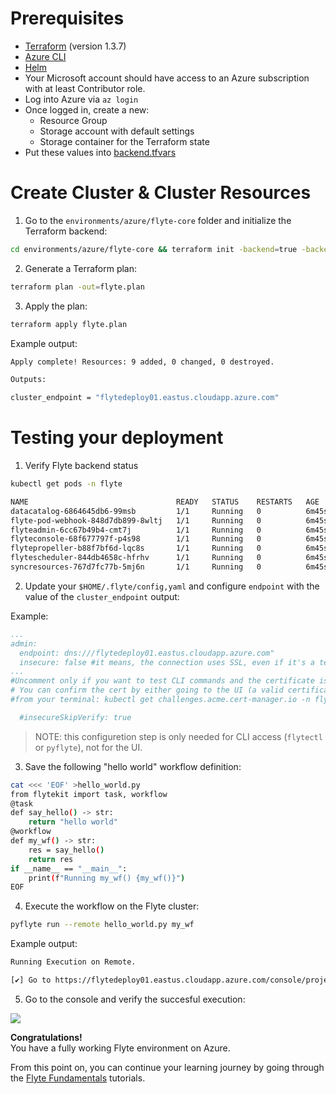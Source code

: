 # Prerequisites

- [Terraform](https://developer.hashicorp.com/terraform/tutorials/aws-get-started/install-cli#install-terraform) (version 1.3.7)
- [Azure CLI](https://learn.microsoft.com/en-us/cli/azure/install-azure-cli#install)
- [Helm](https://helm.sh/docs/intro/install/#through-package-managers)
- Your Microsoft account should have access to an Azure subscription with at least Contributor role.
- Log into Azure via `az login`
- Once logged in, create a new:
    - Resource Group
    - Storage account with default settings
    - Storage container for the Terraform state
- Put these values into [backend.tfvars](./backend.tfvars)


# Create Cluster & Cluster Resources
1. Go to the `environments/azure/flyte-core` folder and initialize the Terraform backend:

```bash
cd environments/azure/flyte-core && terraform init -backend=true -backend-config=backend.tfvars
```
2. Generate a Terraform plan:

```bash
terraform plan -out=flyte.plan
```
3. Apply the plan:
```bash
terraform apply flyte.plan
```
Example output:
```bash
Apply complete! Resources: 9 added, 0 changed, 0 destroyed.

Outputs:

cluster_endpoint = "flytedeploy01.eastus.cloudapp.azure.com"
```

# Testing your deployment

1. Verify Flyte backend status


```bash
kubectl get pods -n flyte

NAME                                 READY   STATUS    RESTARTS   AGE
datacatalog-6864645db6-99msb         1/1     Running   0          6m45s
flyte-pod-webhook-848d7db899-8wltj   1/1     Running   0          6m45s
flyteadmin-6cc67b49b4-cmt7j          1/1     Running   0          6m45s
flyteconsole-68f677797f-p4s98        1/1     Running   0          6m45s
flytepropeller-b88f7bf6d-lqc8s       1/1     Running   0          6m45s
flytescheduler-844db4658c-hfrhv      1/1     Running   0          6m45s
syncresources-767d7fc77b-5mj6n       1/1     Running   0          6m45s
```
2. Update your `$HOME/.flyte/config,yaml` and configure `endpoint` with the value of the `cluster_endpoint` output:

Example:
```yaml
...
admin:
  endpoint: dns:///flytedeploy01.eastus.cloudapp.azure.com" 
  insecure: false #it means, the connection uses SSL, even if it's a temporary cert-manager cert.
...
#Uncomment only if you want to test CLI commands and the certificate is not generated yet.
# You can confirm the cert by either going to the UI (a valid certificate should be used) or
#from your terminal: kubectl get challenges.acme.cert-manager.io -n flyte (there should not be any pending challenge). With this flag enabled, SSL is still used but the client doesn't verify the certificate chain.

  #insecureSkipVerify: true 
```
> NOTE: this configuretion step is only needed for CLI access (`flytectl` or `pyflyte`), not for the UI.

3. Save the following "hello world" workflow definition:
```bash
cat <<< 'EOF' >hello_world.py
from flytekit import task, workflow
@task
def say_hello() -> str:
    return "hello world"
@workflow
def my_wf() -> str:
    res = say_hello()
    return res
if __name__ == "__main__":
    print(f"Running my_wf() {my_wf()}")
EOF
```
4. Execute the workflow on the Flyte cluster:
```bash
pyflyte run --remote hello_world.py my_wf
```
Example output:
```bash
Running Execution on Remote.

[✔] Go to https://flytedeploy01.eastus.cloudapp.azure.com/console/projects/flytesnacks/domains/development/executions/fae18cf6750bd4d64bc7 to see execution in the console.
```
5. Go to the console and verify the succesful execution:

![](https://raw.githubusercontent.com/flyteorg/static-resources/main/common/flyte-on-azure-execution.png)  

**Congratulations!**  
You have a fully working Flyte environment on Azure.

From this point on, you can continue your learning journey by going through the [Flyte Fundamentals](https://docs.flyte.org/en/latest/flyte_fundamentals/index.html) tutorials.
